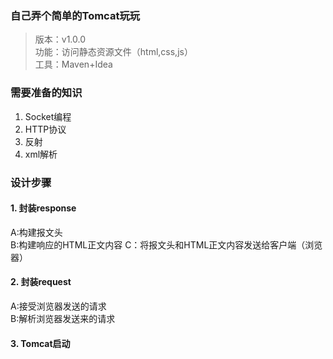### 自己弄个简单的Tomcat玩玩 
 
>版本：v1.0.0  
 功能：访问静态资源文件（html,css,js）  
 工具：Maven+Idea
 
### 需要准备的知识
1. Socket编程
2. HTTP协议 
3. 反射
4. xml解析 


### 设计步骤
#### 1. 封装response    
  A:构建报文头  
  B:构建响应的HTML正文内容
  C：将报文头和HTML正文内容发送给客户端（浏览器）
#### 2. 封装request    
  A:接受浏览器发送的请求  
  B:解析浏览器发送来的请求
  
#### 3. Tomcat启动



